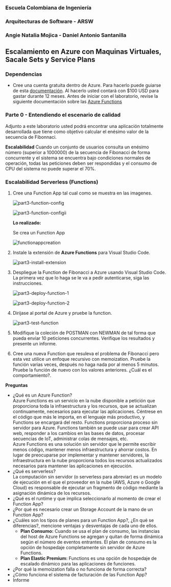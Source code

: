 ### Escuela Colombiana de Ingeniería

### Arquitecturas de Software - ARSW

### Angie Natalia Mojica - Daniel Antonio Santanilla

## Escalamiento en Azure con Maquinas Virtuales, Sacale Sets y Service Plans

### Dependencias

* Cree una cuenta gratuita dentro de Azure. Para hacerlo puede guiarse de esta [documentación](https://azure.microsoft.com/es-es/free/students/). Al hacerlo usted contará con $100 USD para gastar durante 12 meses.
Antes de iniciar con el laboratorio, revise la siguiente documentación sobre las [Azure Functions](https://www.c-sharpcorner.com/article/an-overview-of-azure-functions/)

### Parte 0 - Entendiendo el escenario de calidad

Adjunto a este laboratorio usted podrá encontrar una aplicación totalmente desarrollada que tiene como objetivo calcular el enésimo valor de la secuencia de Fibonnaci.

**Escalabilidad**
Cuando un conjunto de usuarios consulta un enésimo número (superior a 1000000) de la secuencia de Fibonacci de forma concurrente y el sistema se encuentra bajo condiciones normales de operación, todas las peticiones deben ser respondidas y el consumo de CPU del sistema no puede superar el 70%.

### Escalabilidad Serverless (Functions)

1. Cree una Function App tal cual como se muestra en las  imagenes.

    ![part3-function-config](images/part3/part3-function-config.png)

    ![part3-function-configii](images/part3/part3-function-configii.png)

    **Lo realizado:**

    Se crea un Function App

    ![functionappcreation](./images/lab/functionappcreation.png)

2. Instale la extensión de **Azure Functions** para Visual Studio Code.

    ![part3-install-extension](images/part3/part3-install-extension.png)

3. Despliegue la Function de Fibonacci a Azure usando Visual Studio Code. La primera vez que lo haga se le va a pedir autenticarse, siga las instrucciones.

    ![part3-deploy-function-1](images/part3/part3-deploy-function-1.png)

    ![part3-deploy-function-2](images/part3/part3-deploy-function-2.png)

4. Dirijase al portal de Azure y pruebe la function.

    ![part3-test-function](images/part3/part3-test-function.png)

5. Modifique la coleción de POSTMAN con NEWMAN de tal forma que pueda enviar 10 peticiones concurrentes. Verifique los resultados y presente un informe.

6. Cree una nueva Function que resuleva el problema de Fibonacci pero esta vez utilice un enfoque recursivo con memoization. Pruebe la función varias veces, después no haga nada por al menos 5 minutos. Pruebe la función de nuevo con los valores anteriores. ¿Cuál es el comportamiento?.

**Preguntas**

* ¿Qué es un Azure Function?\
Azure Functions es un servicio en la nube disponible a petición que proporciona toda la infraestructura y los recursos, que se actualizan continuamente, necesarios para ejecutar las aplicaciones. Céntrese en el código que más le importa, en el lenguaje más productivo, y Functions se encargará del resto. Functions proporciona proceso sin servidor para Azure. Functions también se puede usar para crear API web, responder a los cambios en las bases de datos, procesar secuencias de IoT, administrar colas de mensajes, etc.\
Azure Functions es una solución sin servidor que le permite escribir menos código, mantener menos infraestructura y ahorrar costos. En lugar de preocuparse por implementar y mantener servidores, la infraestructura en la nube proporciona todos los recursos actualizados necesarios para mantener las aplicaciones en ejecución.
* ¿Qué es serverless?\
La computación sin servidor (o serverless para abreviar) es un modelo de ejecución en el que el proveedor en la nube (AWS, Azure o Google Cloud) es responsable de ejecutar un fragmento de código mediante la asignación dinámica de los recursos.
* ¿Qué es el runtime y que implica seleccionarlo al momento de crear el Function App?
* ¿Por qué es necesario crear un Storage Account de la mano de un Function App?
* ¿Cuáles son los tipos de planes para un Function App?, ¿En qué se diferencias?, mencione ventajas y desventajas de cada uno de ellos.
  * **Plan Consumo:** Cuando se usa el plan de consumo, las instancias del host de Azure Functions se agregan y quitan de forma dinámica según el número de eventos entrantes. El plan de consumo es la opción de hospedaje completamente sin servidor de Azure Functions.
  * **Plan Elastic Premium:** Functions es una opción de hospedaje de escalado dinámico para las aplicaciones de funciones.
* ¿Por qué la memoization falla o no funciona de forma correcta?
* ¿Cómo funciona el sistema de facturación de las Function App?
* Informe
